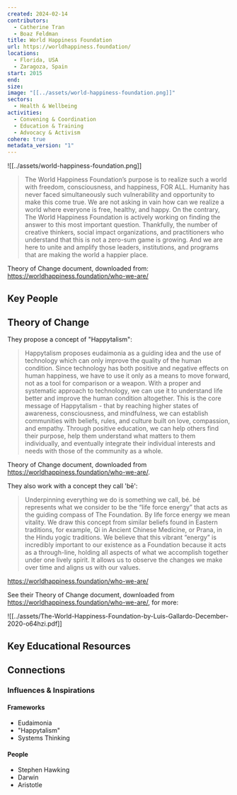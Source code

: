 ```yaml
---
created: 2024-02-14
contributors:
  - Catherine Tran
  - Boaz Feldman
title: World Happiness Foundation
url: https://worldhappiness.foundation/
locations:
  - Florida, USA
  - Zaragoza, Spain
start: 2015
end: 
size: 
image: "[[../assets/world-happiness-foundation.png]]"
sectors:
  - Health & Wellbeing
activities:
  - Convening & Coordination
  - Education & Training
  - Advocacy & Activism
cohere: true
metadata_version: "1"
---
```

![[../assets/world-happiness-foundation.png]]


>The World Happiness Foundation’s purpose is to realize such a world with freedom, consciousness, and happiness, FOR ALL. Humanity has never faced simultaneously such vulnerability and opportunity to make this come true. We are not asking in vain how can we realize a world where everyone is free, healthy, and happy. On the contrary, The World Happiness Foundation is actively working on finding the answer to this most important question. Thankfully, the number of creative thinkers, social impact organizations, and practitioners who understand that this is not a zero-sum game is growing. And we are here to unite and amplify those leaders, institutions, and programs that are making the world a happier place.

Theory of Change document, downloaded from: https://worldhappiness.foundation/who-we-are/

## Key People

## Theory of Change

They propose a concept of "Happytalism":

>Happytalism proposes eudaimonia as a guiding idea and the use of technology which can only improve the quality of the human condition. Since technology has both positive and negative effects on human happiness, we have to use it only as a means to move forward, not as a tool for comparison or a weapon. With a proper and systematic approach to technology, we can use it to understand life better and improve the human condition altogether. This is the core message of Happytalism - that by reaching higher states of awareness, consciousness, and mindfulness, we can establish communities with beliefs, rules, and culture built on love, compassion, and empathy. Through positive education, we can help others find their purpose, help them understand what matters to them individually, and eventually integrate their individual interests and needs with those of the community as a whole.

Theory of Change document, downloaded from https://worldhappiness.foundation/who-we-are/.

They also work with a concept they call 'bē':

>Underpinning everything we do is something we call, bé. bé represents what we consider to be the “life force energy” that acts as the guiding compass of The Foundation. By life force energy we mean vitality. We draw this concept from similar beliefs found in Eastern traditions, for example, Qi in Ancient Chinese Medicine, or Prana, in the Hindu yogic traditions. We believe that this vibrant “energy” is incredibly important to our existence as a Foundation because it acts as a through-line, holding all aspects of what we accomplish together under one lively spirit. It allows us to observe the changes we make over time and aligns us with our values.

https://worldhappiness.foundation/who-we-are/

See their Theory of Change document, downloaded from https://worldhappiness.foundation/who-we-are/, for more:

![[../assets/The-World-Happiness-Foundation-by-Luis-Gallardo-December-2020-o64hzi.pdf]]
## Key Educational Resources

## Connections

### Influences & Inspirations

#### Frameworks

- Eudaimonia  
- "Happytalism"    
- Systems Thinking

#### People

- Stephen Hawking  
- Darwin  
- Aristotle








